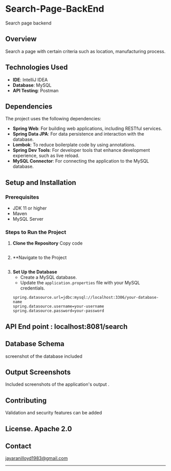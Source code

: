 # Search-Page-BackEnd


Search page backend 

## Overview
Search a page with certain criteria such as location, manufacturing process.

## Technologies Used
- **IDE**: IntelliJ IDEA
- **Database**: MySQL
- **API Testing**: Postman

## Dependencies
The project uses the following dependencies:
- **Spring Web**: For building web applications, including RESTful services.
- **Spring Data JPA**: For data persistence and interaction with the database.
- **Lombok**: To reduce boilerplate code by using annotations.
- **Spring Dev Tools**: For developer tools that enhance development experience, such as live reload.
- **MySQL Connector**: For connecting the application to the MySQL database.

## Setup and Installation

### Prerequisites
- JDK 11 or higher
- Maven 
- MySQL Server

### Steps to Run the Project
1. **Clone the Repository**
   Copy code
   ```
2. **Navigate to the Project
   ```
3. **Set Up the Database**
   - Create a MySQL database.
   - Update the `application.properties` file with your MySQL credentials.
   ```properties
   spring.datasource.url=jdbc:mysql://localhost:3306/your-database-name
   spring.datasource.username=your-username
   spring.datasource.password=your-password

## API End point  :    localhost:8081/search

## Database Schema
 screenshot of the database included

## Output Screenshots
Included screenshots of the application's output .

## Contributing
Validation and security features can be added

## License.                                Apache 2.0

## Contact
jayaranilloyd1983@gmail.com

---